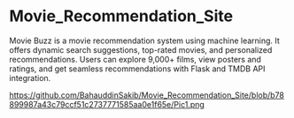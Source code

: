 # Movie_Recommendation_Site
Movie Buzz is a movie recommendation system using machine learning. It offers dynamic search suggestions, top-rated movies, and personalized recommendations. Users can explore 9,000+ films, view posters and ratings, and get seamless recommendations with Flask and TMDB API integration.

https://github.com/BahauddinSakib/Movie_Recommendation_Site/blob/b78899987a43c79ccf51c2737771585aa0e1f65e/Pic1.png
